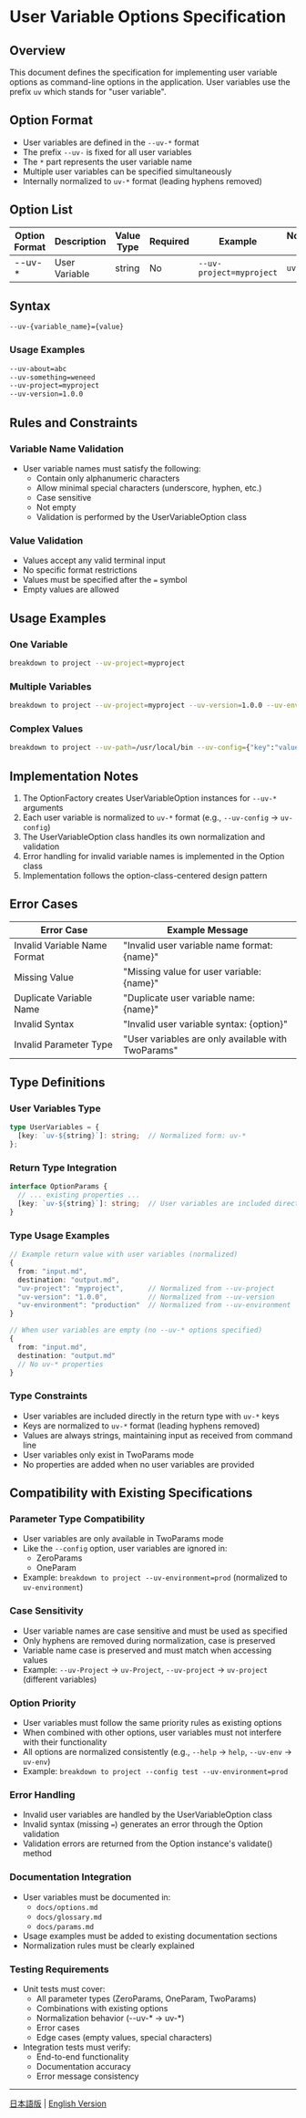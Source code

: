 # User Variable Options Specification

## Overview
This document defines the specification for implementing user variable options as command-line options in the application. User variables use the prefix `uv` which stands for "user variable".

## Option Format
- User variables are defined in the `--uv-*` format
- The prefix `--uv-` is fixed for all user variables
- The `*` part represents the user variable name
- Multiple user variables can be specified simultaneously
- Internally normalized to `uv-*` format (leading hyphens removed)

## Option List

| Option Format | Description      | Value Type | Required | Example                    | Normalized Form |
|--------------|------------------|------------|----------|----------------------------|------------------|
| --uv-*       | User Variable    | string     | No       | `--uv-project=myproject`   | `uv-project`     |

## Syntax
```
--uv-{variable_name}={value}
```

### Usage Examples
```bash
--uv-about=abc
--uv-something=weneed
--uv-project=myproject
--uv-version=1.0.0
```

## Rules and Constraints

### Variable Name Validation
- User variable names must satisfy the following:
  - Contain only alphanumeric characters
  - Allow minimal special characters (underscore, hyphen, etc.)
  - Case sensitive
  - Not empty
  - Validation is performed by the UserVariableOption class

### Value Validation
- Values accept any valid terminal input
- No specific format restrictions
- Values must be specified after the `=` symbol
- Empty values are allowed

## Usage Examples

### One Variable
```bash
breakdown to project --uv-project=myproject
```

### Multiple Variables
```bash
breakdown to project --uv-project=myproject --uv-version=1.0.0 --uv-environment=production
```

### Complex Values
```bash
breakdown to project --uv-path=/usr/local/bin --uv-config={"key":"value"} --uv-array=[1,2,3]
```

## Implementation Notes
1. The OptionFactory creates UserVariableOption instances for `--uv-*` arguments
2. Each user variable is normalized to `uv-*` format (e.g., `--uv-config` → `uv-config`)
3. The UserVariableOption class handles its own normalization and validation
4. Error handling for invalid variable names is implemented in the Option class
5. Implementation follows the option-class-centered design pattern

## Error Cases

| Error Case           | Example Message                                    |
|----------------------|---------------------------------------------------|
| Invalid Variable Name Format | "Invalid user variable name format: {name}"       |
| Missing Value        | "Missing value for user variable: {name}"         |
| Duplicate Variable Name | "Duplicate user variable name: {name}"           |
| Invalid Syntax       | "Invalid user variable syntax: {option}"          |
| Invalid Parameter Type | "User variables are only available with TwoParams" |

## Type Definitions

### User Variables Type
```typescript
type UserVariables = {
  [key: `uv-${string}`]: string;  // Normalized form: uv-*
};
```

### Return Type Integration
```typescript
interface OptionParams {
  // ... existing properties ...
  [key: `uv-${string}`]: string;  // User variables are included directly with normalized keys
}
```

### Type Usage Examples
```typescript
// Example return value with user variables (normalized)
{
  from: "input.md",
  destination: "output.md",
  "uv-project": "myproject",      // Normalized from --uv-project
  "uv-version": "1.0.0",          // Normalized from --uv-version
  "uv-environment": "production"  // Normalized from --uv-environment
}

// When user variables are empty (no --uv-* options specified)
{
  from: "input.md",
  destination: "output.md"
  // No uv-* properties
}
```

### Type Constraints
- User variables are included directly in the return type with `uv-*` keys
- Keys are normalized to `uv-*` format (leading hyphens removed)
- Values are always strings, maintaining input as received from command line
- User variables only exist in TwoParams mode
- No properties are added when no user variables are provided

## Compatibility with Existing Specifications

### Parameter Type Compatibility
- User variables are only available in TwoParams mode
- Like the `--config` option, user variables are ignored in:
  - ZeroParams
  - OneParam
- Example: `breakdown to project --uv-environment=prod` (normalized to `uv-environment`)

### Case Sensitivity
- User variable names are case sensitive and must be used as specified
- Only hyphens are removed during normalization, case is preserved
- Variable name case is preserved and must match when accessing values
- Example: `--uv-Project` → `uv-Project`, `--uv-project` → `uv-project` (different variables)

### Option Priority
- User variables must follow the same priority rules as existing options
- When combined with other options, user variables must not interfere with their functionality
- All options are normalized consistently (e.g., `--help` → `help`, `--uv-env` → `uv-env`)
- Example: `breakdown to project --config test --uv-environment=prod`

### Error Handling
- Invalid user variables are handled by the UserVariableOption class
- Invalid syntax (missing `=`) generates an error through the Option validation
- Validation errors are returned from the Option instance's validate() method

### Documentation Integration
- User variables must be documented in:
  - `docs/options.md`
  - `docs/glossary.md`
  - `docs/params.md`
- Usage examples must be added to existing documentation sections
- Normalization rules must be clearly explained

### Testing Requirements
- Unit tests must cover:
  - All parameter types (ZeroParams, OneParam, TwoParams)
  - Combinations with existing options
  - Normalization behavior (--uv-* → uv-*)
  - Error cases
  - Edge cases (empty values, special characters)
- Integration tests must verify:
  - End-to-end functionality
  - Documentation accuracy
  - Error message consistency

---

[日本語版](user_variable_options.ja.md) | [English Version](user_variable_options.md) 